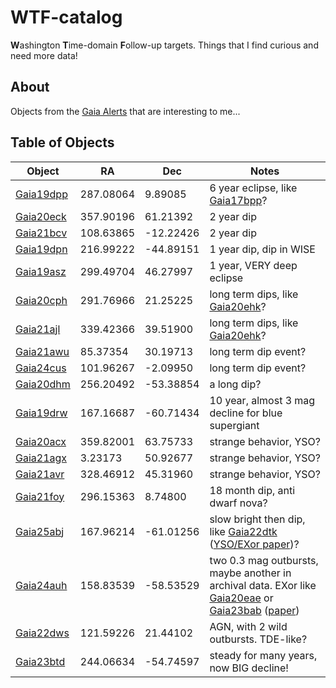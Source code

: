 # WTF-catalog
**W**ashington **T**ime-domain **F**ollow-up targets. Things that I find curious and need more data!

## About
Objects from the [Gaia Alerts](http://gsaweb.ast.cam.ac.uk/alerts/alertsindex) that are interesting to me...

## Table of Objects

| Object | RA | Dec | Notes | 
| --- | --- | --- | --- | 
| [Gaia19dpp](http://gsaweb.ast.cam.ac.uk/alerts/alert/Gaia19dpp/) | 287.08064  | 9.89085 | 6 year eclipse, like [Gaia17bpp](https://arxiv.org/abs/2306.12409)? |
| [Gaia20eck](http://gsaweb.ast.cam.ac.uk/alerts/alert/Gaia20eck/) | 357.90196 | 61.21392 | 2 year dip |
| [Gaia21bcv](http://gsaweb.ast.cam.ac.uk/alerts/alert/Gaia21bcv/) | 108.63865 | -12.22426 | 2 year dip | 
| [Gaia19dpn](http://gsaweb.ast.cam.ac.uk/alerts/alert/Gaia19dpn/) | 216.99222 | -44.89151 | 1 year dip, dip in WISE | 
| [Gaia19asz](http://gsaweb.ast.cam.ac.uk/alerts/alert/Gaia19asz/) | 299.49704 | 46.27997 | 1 year, VERY deep eclipse|
| [Gaia20cph](http://gsaweb.ast.cam.ac.uk/alerts/alert/Gaia20cph/) | 291.76966  | 21.25225 | long term dips, like [Gaia20ehk](http://gsaweb.ast.cam.ac.uk/alerts/alert/Gaia20ehk/)?
| [Gaia21ajl](http://gsaweb.ast.cam.ac.uk/alerts/alert/Gaia21ajl/) | 339.42366 | 39.51900 | long term dips, like [Gaia20ehk](http://gsaweb.ast.cam.ac.uk/alerts/alert/Gaia20ehk/)?
| [Gaia21awu](http://gsaweb.ast.cam.ac.uk/alerts/alert/Gaia21awu/) | 85.37354 | 30.19713 | long term dip event? | 
| [Gaia24cus](http://gsaweb.ast.cam.ac.uk/alerts/alert/Gaia24cus/) | 101.96267|  -2.09950 | long term dip event? | 
| [Gaia20dhm](http://gsaweb.ast.cam.ac.uk/alerts/alert/Gaia20dhm/) | 256.20492  |  -53.38854 | a long dip? |
| [Gaia19drw](http://gsaweb.ast.cam.ac.uk/alerts/alert/Gaia19drw/) | 167.16687 | -60.71434 | 10 year, almost 3 mag decline for blue supergiant |
| [Gaia20acx](http://gsaweb.ast.cam.ac.uk/alerts/alert/Gaia20acx/) | 359.82001 | 63.75733 | strange behavior, YSO? | 
| [Gaia21agx](http://gsaweb.ast.cam.ac.uk/alerts/alert/Gaia21agx/) | 3.23173 | 50.92677 | strange behavior, YSO? | 
| [Gaia21avr](http://gsaweb.ast.cam.ac.uk/alerts/alert/Gaia21avr/) | 328.46912 | 45.31960 | strange behavior, YSO? | 
| [Gaia21foy](http://gsaweb.ast.cam.ac.uk/alerts/alert/Gaia21foy/) | 296.15363 | 8.74800 | 18 month dip, anti dwarf nova? |
| [Gaia25abj](http://gsaweb.ast.cam.ac.uk/alerts/alert/Gaia25abj/) | 167.96214 | -61.01256 | slow bright then dip, like [Gaia22dtk](http://gsaweb.ast.cam.ac.uk/alerts/alert/Gaia22dtk/) ([YSO/EXor paper](https://arxiv.org/abs/2401.095220))? |
| [Gaia24auh](http://gsaweb.ast.cam.ac.uk/alerts/alert/Gaia24auh/) | 158.83539 |  -58.53529 | two 0.3 mag outbursts, maybe another in archival data. EXor like [Gaia20eae](http://gsaweb.ast.cam.ac.uk/alerts/alert/Gaia20eae/) or [Gaia23bab](http://gsaweb.ast.cam.ac.uk/alerts/alert/Gaia23bab/) ([paper](https://arxiv.org/abs/2404.01974)) |
| [Gaia22dws](http://gsaweb.ast.cam.ac.uk/alerts/alert/Gaia22dws/) | 121.59226 | 21.44102 | AGN, with 2 wild outbursts. TDE-like? |
| [Gaia23btd](http://gsaweb.ast.cam.ac.uk/alerts/alert/Gaia23btd/) | 244.06634 | -54.74597 | steady for many years, now BIG decline! |


